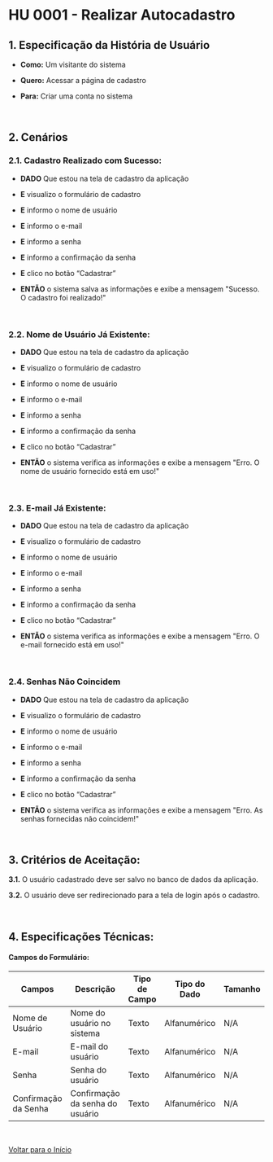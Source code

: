 # HU 0001 - Realizar Autocadastro <a name="inicio"></a>

## 1. Especificação da História de Usuário

-   **Como:** Um visitante do sistema

-   **Quero:** Acessar a página de cadastro

-   **Para:** Criar uma conta no sistema

<br>

## 2. Cenários

### 2.1. Cadastro Realizado com Sucesso:

-   **DADO** Que estou na tela de cadastro da aplicação

-   **E** visualizo o formulário de cadastro

-   **E** informo o nome de usuário

-   **E** informo o e-mail

-   **E** informo a senha

-   **E** informo a confirmação da senha

-   **E** clico no botão “Cadastrar”

-   **ENTÃO** o sistema salva as informações e exibe a mensagem "Sucesso. O cadastro foi realizado!"

<br>

### 2.2. Nome de Usuário Já Existente:

-   **DADO** Que estou na tela de cadastro da aplicação

-   **E** visualizo o formulário de cadastro

-   **E** informo o nome de usuário

-   **E** informo o e-mail

-   **E** informo a senha

-   **E** informo a confirmação da senha

-   **E** clico no botão “Cadastrar”

-   **ENTÃO** o sistema verifica as informações e exibe a mensagem "Erro. O nome de usuário fornecido está em uso!"

<br>

### 2.3. E-mail Já Existente:

-   **DADO** Que estou na tela de cadastro da aplicação

-   **E** visualizo o formulário de cadastro

-   **E** informo o nome de usuário

-   **E** informo o e-mail

-   **E** informo a senha

-   **E** informo a confirmação da senha

-   **E** clico no botão “Cadastrar”

-   **ENTÃO** o sistema verifica as informações e exibe a mensagem "Erro. O e-mail fornecido está em uso!"

<br>

### 2.4. Senhas Não Coincidem

-   **DADO** Que estou na tela de cadastro da aplicação

-   **E** visualizo o formulário de cadastro

-   **E** informo o nome de usuário

-   **E** informo o e-mail

-   **E** informo a senha

-   **E** informo a confirmação da senha

-   **E** clico no botão “Cadastrar”

-   **ENTÃO** o sistema verifica as informações e exibe a mensagem "Erro. As senhas fornecidas não coincidem!"

<br>

## 3. Critérios de Aceitação:

**3.1.** O usuário cadastrado deve ser salvo no banco de dados da aplicação.

**3.2.** O usuário deve ser redirecionado para a tela de login após o cadastro.

<br>

## 4. Especificações Técnicas:

#### Campos do Formulário:

| Campos               | Descrição                       | Tipo de Campo | Tipo do Dado | Tamanho | Máscara | Editável | Obrigatório | Regras |
| -------------------- | ------------------------------- | ------------- | ------------ | ------- | ------- | -------- | ----------- | ------ |
| Nome de Usuário      | Nome do usuário no sistema      | Texto         | Alfanumérico | N/A     | N/A     | S        | S           | N/A    |
| E-mail               | E-mail do usuário               | Texto         | Alfanumérico | N/A     | N/A     | S        | S           | N/A    |
| Senha                | Senha do usuário                | Texto         | Alfanumérico | N/A     | N/A     | S        | S           | N/A    |
| Confirmação da Senha | Confirmação da senha do usuário | Texto         | Alfanumérico | N/A     | N/A     | S        | S           | N/A    |

<br>

[Voltar para o Início](#inicio)
